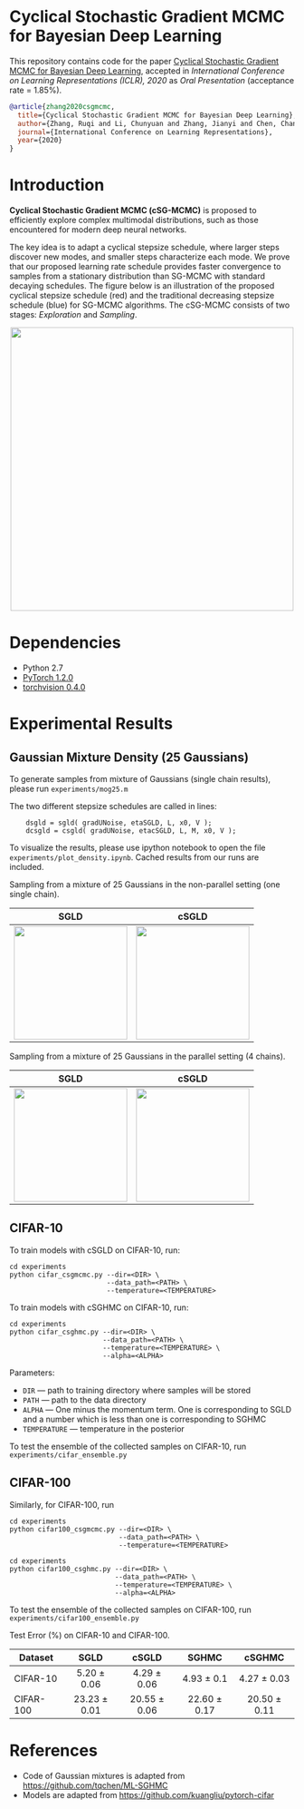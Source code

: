 # Cyclical Stochastic Gradient MCMC for Bayesian Deep Learning

This repository contains code for the paper
[Cyclical Stochastic Gradient MCMC for Bayesian Deep Learning](https://arxiv.org/abs/1902.03932), accepted in _International Conference on Learning Representations (ICLR), 2020_ as _Oral Presentation_ (acceptance rate = 1.85%).

```bibtex
@article{zhang2020csgmcmc,
  title={Cyclical Stochastic Gradient MCMC for Bayesian Deep Learning},
  author={Zhang, Ruqi and Li, Chunyuan and Zhang, Jianyi and Chen, Changyou and Wilson, Andrew Gordon},
  journal={International Conference on Learning Representations},
  year={2020}
}
```
# Introduction
**Cyclical Stochastic Gradient MCMC (cSG-MCMC)** is proposed to efficiently explore complex multimodal distributions, such as those encountered for modern deep neural networks. 

The key idea is to adapt a cyclical stepsize schedule, where larger steps discover new modes, and smaller steps characterize each mode. We prove that our proposed learning rate schedule provides faster convergence to samples from a stationary distribution than SG-MCMC with standard decaying schedules. The figure below is an illustration of the proposed cyclical stepsize schedule (red) and the traditional decreasing stepsize schedule (blue) for SG-MCMC algorithms. The cSG-MCMC consists of two stages: *Exploration* and *Sampling*.

<p align="center">
  <img src="figs/lr-exp.png" width="500">
</p>


# Dependencies
* Python 2.7
* [PyTorch 1.2.0](http://pytorch.org/) 
* [torchvision 0.4.0](https://github.com/pytorch/vision/)

# Experimental Results
## Gaussian Mixture Density (25 Gaussians)

To generate samples from mixture of Gaussians (single chain results), please run `experiments/mog25.m`

The two different stepsize schedules are called in lines:

```
    dsgld = sgld( gradUNoise, etaSGLD, L, x0, V );
    dcsgld = csgld( gradUNoise, etacSGLD, L, M, x0, V );
```

To visualize the results, please use ipython notebook to open the file `experiments/plot_density.ipynb`. Cached results from our runs are included.

Sampling from a mixture of 25 Gaussians in the non-parallel setting (one single chain).

|  SGLD  |   cSGLD 
|:-------------------------:|:-------------------------:
| <img src="figs/sgld.png" width=200>  |   <img src="figs/csgld.png" width=200>


Sampling from a mixture of 25 Gaussians in the parallel setting (4 chains).

|  SGLD  |   cSGLD 
|:-------------------------:|:-------------------------:
| <img src="figs/psgld.png" width=200>  |   <img src="figs/pcsgld.png" width=200>



## CIFAR-10
To train models with cSGLD on CIFAR-10, run:
```
cd experiments
python cifar_csgmcmc.py --dir=<DIR> \
                        --data_path=<PATH> \
                        --temperature=<TEMPERATURE>
```
To train models with cSGHMC on CIFAR-10, run:
```
cd experiments
python cifar_csghmc.py --dir=<DIR> \
                       --data_path=<PATH> \
                       --temperature=<TEMPERATURE> \
                       --alpha=<ALPHA>
```
Parameters:

* ```DIR``` &mdash; path to training directory where samples will be stored
* ```PATH``` &mdash; path to the data directory
* ```ALPHA``` &mdash; One minus the momentum term. One is corresponding to SGLD and a number which is less than one is corresponding to SGHMC
* ```TEMPERATURE``` &mdash; temperature in the posterior

To test the ensemble of the collected samples on CIFAR-10, run `experiments/cifar_ensemble.py`


## CIFAR-100

Similarly, for CIFAR-100, run

```
cd experiments
python cifar100_csgmcmc.py --dir=<DIR> \
                           --data_path=<PATH> \
                           --temperature=<TEMPERATURE>
```

```
cd experiments
python cifar100_csghmc.py --dir=<DIR> \
                          --data_path=<PATH> \
                          --temperature=<TEMPERATURE> \
                          --alpha=<ALPHA>
```

To test the ensemble of the collected samples on CIFAR-100, run `experiments/cifar100_ensemble.py`

Test Error (%) on CIFAR-10 and CIFAR-100.

| Dataset                   |  SGLD        | cSGLD        | SGHMC            | cSGHMC          |
| ------------------------- |:------------:|:------------:|:----------------:|:---------------:|
| CIFAR-10                   | 5.20 ± 0.06  | 4.29 ± 0.06  | 4.93 ± 0.1       | 4.27 ± 0.03     |
| CIFAR-100                  | 23.23 ± 0.01 | 20.55 ± 0.06 | 22.60 ± 0.17     | 20.50 ± 0.11    |


# References
* Code of Gaussian mixtures is adapted from https://github.com/tqchen/ML-SGHMC
* Models are adapted from https://github.com/kuangliu/pytorch-cifar

